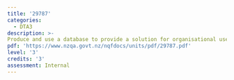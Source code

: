 ```yaml
---
title: '29787'
categories:
  - DTA3
description: >-
Produce and use a database to provide a solution for organisational use
pdf: 'https://www.nzqa.govt.nz/nqfdocs/units/pdf/29787.pdf'
level: '3'
credits: '3'
assessment: Internal
---
```



